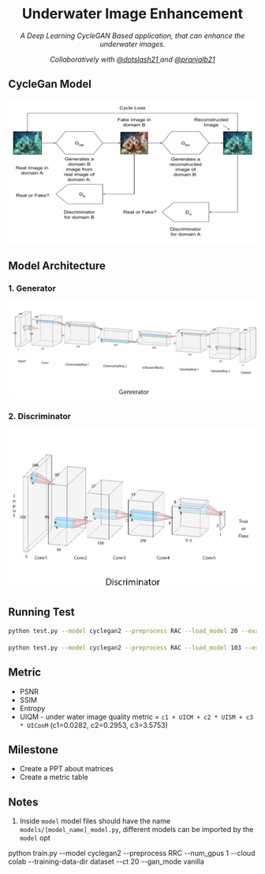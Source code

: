 <h1 align="center">Underwater Image Enhancement</h1>

<p align="center">
    <em>A Deep Learning CycleGAN Based application, that can enhance the underwater images.</em>
</p>

<p align="center">
    <em>Collaboratively with 
        <a href="https://github.com/dotslash21">
            @dotslash21 
        </a>
        and
        <a href="https://github.com/pranjalb21">
            @pranjalb21
        </a>
    </em>
</p>


## CycleGan Model
![CycleGan Arch](Latex/model-diagram.png)

## Model Architecture

### 1. Generator
![Generator Diagram](Latex/generator.jpg)

### 2. Discriminator
![Discriminator](Latex/Discriminator.jpg)

## Running Test
```bash
python test.py --model cyclegan2 --preprocess RAC --load_model 20 --examples 2 --phase train --visuals

python test.py --model cyclegan2 --preprocess RAC --load_model 103 --examples 20 --phase train --save_artifacts --all_metrics --log_out
```

## Metric

- PSNR
- SSIM
- Entropy
- UIQM - under water image quality metric = `c1 + UICM + c2 * UISM + c3 * UIConM` (c1=0.0282, c2=0.2953, c3=3.5753)

## Milestone

- Create a PPT about matrices
- Create a metric table

## Notes
1. Inside `model` model files should have the name `models/[model_name]_model.py`, 
   different models can be imported by the `model` opt
   
python train.py --model cyclegan2 --preprocess RRC --num_gpus 1 --cloud colab --training-data-dir dataset --ct 20 --gan_mode vanilla
